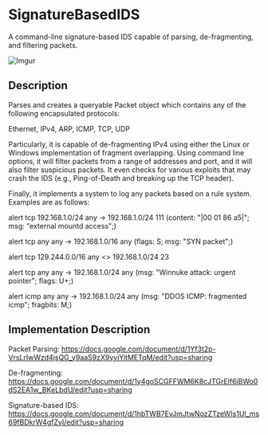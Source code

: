# SignatureBasedIDS
A command-line signature-based IDS capable of parsing, de-fragmenting, and filtering packets.

![Imgur](https://i.imgur.com/Uh56JhI.png)

## Description

Parses and creates a queryable Packet object which contains any of the following encapsulated protocols:

Ethernet, IPv4, ARP, ICMP, TCP, UDP

Particularly, it is capable of de-fragmenting IPv4 using either the Linux or Windows implementation of fragment overlapping.
Using command line options, it will filter packets from a range of addresses and port, and it will also filter suspicious packets.
It even checks for various exploits that may crash the IDS (e.g., Ping-of-Death and breaking up the TCP header).

Finally, it implements a system to log any packets based on a rule system. Examples are as follows:

alert tcp 192.168.1.0/24 any -> 192.168.1.0/24 111 (content: "|00 01 86 a5|"; msg: "external mountd access";)

alert tcp any any -> 192.168.1.0/16 any (flags: S; msg: "SYN packet";)

alert tcp 129.244.0.0/16 any <> 192.168.1.0/24 23

alert tcp any any -> 192.168.1.0/24 any (msg: "Winnuke attack: urgent pointer"; flags: U+;)

alert icmp any any -> 192.168.1.0/24 any (msg: "DDOS ICMP: fragmented icmp"; fragbits: M;)

## Implementation Description

Packet Parsing:
https://docs.google.com/document/d/1Yf3t2p-VrsLrIwWzd4jsQG_y9aaS9zX9yyjYitMETqM/edit?usp=sharing

De-fragmenting:
https://docs.google.com/document/d/1y4goSCGFFWM6K8cJTGrElf6jBWo0dS2EA1w_BKeLbdU/edit?usp=sharing

Signature-based IDS:
https://docs.google.com/document/d/1hbTWB7EvJmJtwNozZTzeWIs1Ul_ms69fBDkrW4gfZyI/edit?usp=sharing

